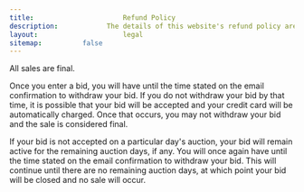```yaml
---
title:						Refund Policy
description:			The details of this website's refund policy are defined here.
layout:						legal
sitemap:          false
---
```


All sales are final. 

Once you enter a bid, you will have until the time stated on the email confirmation to withdraw your bid. If you do not withdraw your bid by that time, it is possible that your bid will be accepted and your credit card will be automatically charged. Once that occurs, you may not withdraw your bid and the sale is considered final.

If your bid is not accepted on a particular day's auction, your bid will remain active for the remaining auction days, if any. You will once again have until the time stated on the email confirmation to withdraw your bid. This will continue until there are no remaining auction days, at which point your bid will be closed and no sale will occur.

